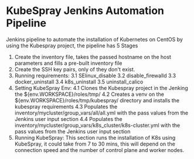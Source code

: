 # KubeSpray Jenkins Automation Pipeline

Jenkins pipeline to automate the installation of Kubernetes on CentOS by using the Kubespray project, the pipeline has 5 Stages

1. Create the inventory file, takes the passed hostname on the host parameters and fills a pre-built inventory file
2. Create the SSH key pairs, only of they don't exist.
3. Running requirements:
   3.1 SElinux_disable
   3.2 disable_firewalld
   3.3 docker_uninstall
   3.4 k8s_uninstall
   3.5 uninstall_calico
4. Setting KubeSpray Env:
   4.1 Clones the Kubespray project in the Jenking the ${env.WORKSPACE}/roles/tmp/
   4.2 Creates a venv on the ${env.WORKSPACE}/roles/tmp/kubespray/ directory and installs the kubespray requirements
   4.3 Populates the inventory/mycluster/group_vars/all/all.yml with the pass values from the Jenkins user input section
   4.4 Populates the inventory/mycluster/group_vars/k8s_cluster/k8s-cluster.yml with the pass values from the Jenkins user input section
5. Running KubeSpray: This section runs the installation of K8s using KubeSpray, it could take from 7 to 30 mins, this will depend on the connection speed and the number of control plane and worker nodes.
